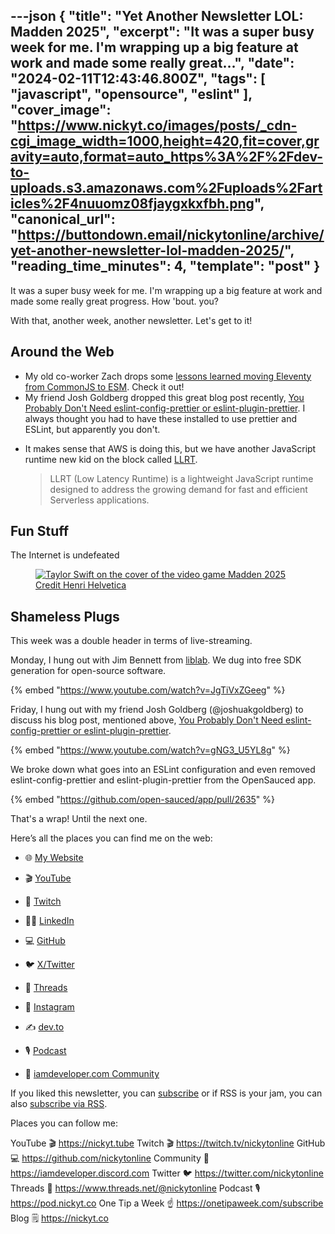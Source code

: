 ---json
{
  "title": "Yet Another Newsletter LOL: Madden 2025",
  "excerpt": "It was a super busy week for me. I'm wrapping up a big feature at work and made some really great...",
  "date": "2024-02-11T12:43:46.800Z",
  "tags": [
    "javascript",
    "opensource",
    "eslint"
  ],
  "cover_image": "https://www.nickyt.co/images/posts/_cdn-cgi_image_width=1000,height=420,fit=cover,gravity=auto,format=auto_https%3A%2F%2Fdev-to-uploads.s3.amazonaws.com%2Fuploads%2Farticles%2F4nuuomz08fjaygxkxfbh.png",
  "canonical_url": "https://buttondown.email/nickytonline/archive/yet-another-newsletter-lol-madden-2025/",
  "reading_time_minutes": 4,
  "template": "post"
}
---

<p>It was a super busy week for me. I'm wrapping up a big feature at work and made some really great progress. How 'bout. you?</p>
<p>With that, another week, another newsletter. Let's get to it!</p>
<h2>Around the Web</h2>
<ul>
<li>My old co-worker Zach drops some <a href="https://www.zachleat.com/web/eleventy-v3-esm/?utm_source=nickytonline&amp;utm_medium=email&amp;utm_campaign=yet-another-newsletter-lol-madden-2025" target="_blank">lessons learned moving Eleventy from CommonJS to ESM</a>. Check it out!</li>
<li>My friend Josh Goldberg dropped this great blog post recently, <a href="https://www.joshuakgoldberg.com/blog/you-probably-dont-need-eslint-config-prettier-or-eslint-plugin-prettier/?utm_source=nickytonline&amp;utm_medium=email&amp;utm_campaign=yet-another-newsletter-lol-madden-2025" target="_blank">You Probably Don't Need eslint-config-prettier or eslint-plugin-prettier</a>. I always thought you had to have these installed to use prettier and ESLint, but apparently you don't.</li>
<li>
<p>It makes sense that AWS is doing this, but we have another JavaScript runtime new kid on the block called <a href="https://github.com/awslabs/llrt?utm_source=nickytonline&amp;utm_medium=email&amp;utm_campaign=yet-another-newsletter-lol-madden-2025" target="_blank">LLRT</a>.</p>
<blockquote>
<p>LLRT (Low Latency Runtime) is a lightweight JavaScript runtime designed to address the growing demand for fast and efficient Serverless applications.</p>
</blockquote>
</li>
</ul>
<h2>Fun Stuff</h2>
<p>The Internet is undefeated</p>
<figure><a href="https://twitter.com/HenriHelvetica/status/1753867496522666426?utm_source=nickytonline&amp;utm_medium=email&amp;utm_campaign=yet-another-newsletter-lol-madden-2025" rel="noopener noreferrer" target="_blank"><img alt="Taylor Swift on the cover of the video game Madden 2025" contenteditable="false" draggable="false" src="https://pbs.twimg.com/media/GFb9L_9WsAA11wj?format=jpg"/></a><figcaption><a href="https://twitter.com/HenriHelvetica/status/1753867496522666426?utm_source=nickytonline&amp;utm_medium=email&amp;utm_campaign=yet-another-newsletter-lol-madden-2025" rel="noopener noreferrer nofollow" target="_blank">Credit Henri Helvetica</a></figcaption></figure>
<h2>Shameless Plugs</h2>
<p>This week was a double header in terms of live-streaming.</p>
<p>Monday, I hung out with Jim Bennett from <a href="https://liblab.com/?utm_source=nickytonline&amp;utm_medium=email&amp;utm_campaign=yet-another-newsletter-lol-madden-2025" target="_blank">liblab</a>. We dug into free SDK generation for open-source software.</p>

{% embed "https://www.youtube.com/watch?v=JgTiVxZGeeg" %}

<p>Friday, I hung out with my friend Josh Goldberg (@joshuakgoldberg) to discuss his blog post, mentioned above, <a href="https://www.joshuakgoldberg.com/blog/you-probably-dont-need-eslint-config-prettier-or-eslint-plugin-prettier/?utm_source=nickytonline&amp;utm_medium=email&amp;utm_campaign=yet-another-newsletter-lol-madden-2025" target="_blank">You Probably Don't Need eslint-config-prettier or eslint-plugin-prettier</a>.</p>

{% embed "https://www.youtube.com/watch?v=gNG3_U5YL8g" %}

<p>We broke down what goes into an ESLint configuration and even removed eslint-config-prettier and eslint-plugin-prettier from the OpenSauced app.</p>

{% embed "https://github.com/open-sauced/app/pull/2635" %}

</a><p>That's a wrap! Until the next one.</p>
<p>Here’s all the places you can find me on the web:</p>
<ul>
<li>🌐 <a href="https://nickyt.co?utm_source=nickytonline&amp;utm_medium=email&amp;utm_campaign=yet-another-newsletter-lol-madden-2025" target="_blank">My Website</a></li>
</ul>
<ul>
<li>🎬 <a href="https://nickyt.tube?utm_source=nickytonline&amp;utm_medium=email&amp;utm_campaign=yet-another-newsletter-lol-madden-2025" target="_blank">YouTube</a></li>
</ul>
<ul>
<li>👾 <a href="https://twitch.tv/nickytonline?utm_source=nickytonline&amp;utm_medium=email&amp;utm_campaign=yet-another-newsletter-lol-madden-2025" target="_blank">Twitch</a></li>
</ul>
<ul>
<li>👨‍💼 <a href="https://www.linkedin.com/in/nickytonline/?utm_source=nickytonline&amp;utm_medium=email&amp;utm_campaign=yet-another-newsletter-lol-madden-2025" target="_blank">LinkedIn</a></li>
</ul>
<ul>
<li>💻 <a href="https://github.com/nickytonline?utm_source=nickytonline&amp;utm_medium=email&amp;utm_campaign=yet-another-newsletter-lol-madden-2025" target="_blank">GitHub</a></li>
</ul>
<ul>
<li>🐦 <a href="https://twitter.com/nickytonline?utm_source=nickytonline&amp;utm_medium=email&amp;utm_campaign=yet-another-newsletter-lol-madden-2025" target="_blank">X/Twitter</a></li>
</ul>
<ul>
<li>🧵 <a href="https://www.threads.net/@nickytonline?utm_source=nickytonline&amp;utm_medium=email&amp;utm_campaign=yet-another-newsletter-lol-madden-2025" target="_blank">Threads</a></li>
</ul>
<ul>
<li>📸 <a href="https://instagram.com/nickytonline?utm_source=nickytonline&amp;utm_medium=email&amp;utm_campaign=yet-another-newsletter-lol-madden-2025" target="_blank">Instagram</a></li>
</ul>
<ul>
<li>✍️ <a href="https://dev.to/nickytonline?utm_source=nickytonline&amp;utm_medium=email&amp;utm_campaign=yet-another-newsletter-lol-madden-2025" target="_blank">dev.to</a></li>
</ul>
<ul>
<li>🎙 <a href="https://pod.nickyt.co?utm_source=nickytonline&amp;utm_medium=email&amp;utm_campaign=yet-another-newsletter-lol-madden-2025" target="_blank">Podcast</a></li>
</ul>
<ul>
<li>🤝 <a href="https://iamdeveloper.discord.com?utm_source=nickytonline&amp;utm_medium=email&amp;utm_campaign=yet-another-newsletter-lol-madden-2025" target="_blank">iamdeveloper.com Community</a></li>
</ul>

<!-- my newsletter -->
If you liked this newsletter, you can [subscribe](https://www.nickyt.co/pages/newsletter/) or if RSS is your jam, you can also [subscribe via RSS](https://buttondown.email/nickytonline/rss).
<!-- my newsletter -->

<!-- places to follow me -->

Places you can follow me:

YouTube 🎬    https://nickyt.tube
Twitch 🎬    https://twitch.tv/nickytonline
GitHub 💻     https://github.com/nickytonline
Community 👾  https://iamdeveloper.discord.com
Twitter 🐦    https://twitter.com/nickytonline
Threads 🧵    https://www.threads.net/@nickytonline
Podcast 🎙    https://pod.nickyt.co
One Tip a Week ☝️ https://onetipaweek.com/subscribe
Blog 🗒️    https://nickyt.co

